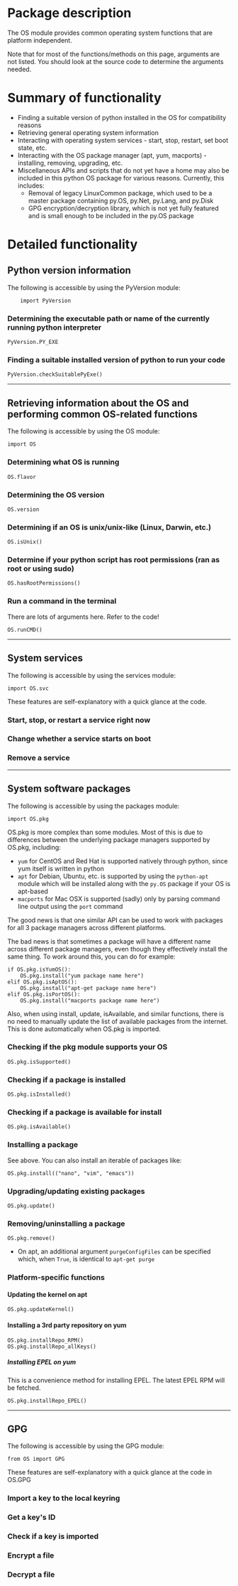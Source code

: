 # Package description

The OS module provides common operating system functions that are platform independent.

Note that for most of the functions/methods on this page, arguments are not listed. You should look at the source code to determine the arguments needed.

# Summary of functionality

* Finding a suitable version of python installed in the OS for compatibility reasons
* Retrieving general operating system information
* Interacting with operating system services - start, stop, restart, set boot state, etc.
* Interacting with the OS package manager (apt, yum, macports) - installing, removing, upgrading, etc.
* Miscellaneous APIs and scripts that do not yet have a home may also be included in this python OS package for various reasons. Currently, this includes:
  * Removal of legacy LinuxCommon package, which used to be a master package containing py.OS, py.Net, py.Lang, and py.Disk
  * GPG encryption/decryption library, which is not yet fully featured and is small enough to be included in the py.OS package

# Detailed functionality

## Python version information
The following is accessible by using the PyVersion module:
~~~{.py}
	import PyVersion
~~~
### Determining the executable path or name of the currently running python interpreter

	PyVersion.PY_EXE

### Finding a suitable installed version of python to run your code

	PyVersion.checkSuitablePyExe()

---

## Retrieving information about the OS and performing common OS-related functions
The following is accessible by using the OS module:

	import OS

### Determining what OS is running

	OS.flavor

### Determining the OS version

	OS.version

### Determining if an OS is unix/unix-like (Linux, Darwin, etc.)

	OS.isUnix()

### Determine if your python script has root permissions (ran as root or using sudo)

	OS.hasRootPermissions()

### Run a command in the terminal
There are lots of arguments here. Refer to the code!

	OS.runCMD()

---

## System services
The following is accessible by using the services module:

	import OS.svc

These features are self-explanatory with a quick glance at the code.

### Start, stop, or restart a service right now
### Change whether a service starts on boot
### Remove a service	

---

## System software packages
The following is accessible by using the packages module:

	import OS.pkg

OS.pkg is more complex than some modules. Most of this is due to differences between the underlying package managers supported by OS.pkg, including:
- `yum` for CentOS and Red Hat is supported natively through python, since yum itself is written in python
- `apt` for Debian, Ubuntu, etc. is supported by using the `python-apt` module which will be installed along with the `py.OS` package if your OS is apt-based
- `macports` for Mac OSX is supported (sadly) only by parsing command line output using the `port` command

The good news is that one similar API can be used to work with packages for all 3 package managers across different platforms.

The bad news is that sometimes a package will have a different name across different package managers, even though they effectively install the same thing. To work around this, you can do for example:

	if OS.pkg.isYumOS():
		OS.pkg.install("yum package name here")
	elif OS.pkg.isAptOS():
		OS.pkg.install("apt-get package name here")
	elif OS.pkg.isPortOS():
		OS.pkg.install("macports package name here")

Also, when using install, update, isAvailable, and similar functions, there is no need to manually update the list of available packages from the internet. This is done automatically when OS.pkg is imported.

### Checking if the pkg module supports your OS

	OS.pkg.isSupported()

### Checking if a package is installed

	OS.pkg.isInstalled()

### Checking if a package is available for install

	OS.pkg.isAvailable()

### Installing a package
See above. You can also install an iterable of packages like:

	OS.pkg.install(("nano", "vim", "emacs"))

### Upgrading/updating existing packages

	OS.pkg.update()

### Removing/uninstalling a package

	OS.pkg.remove()

- On apt, an additional argument `purgeConfigFiles` can be specified which, when `True`, is identical to `apt-get purge`

### Platform-specific functions
#### Updating the kernel on apt

	OS.pkg.updateKernel()

#### Installing a 3rd party repository on yum

	OS.pkg.installRepo_RPM()
	OS.pkg.installRepo_allKeys()

##### Installing EPEL on yum
This is a convenience method for installing EPEL. The latest EPEL RPM will be fetched.

	OS.pkg.installRepo_EPEL()

---

## GPG
The following is accessible by using the GPG module:

	from OS import GPG

These features are self-explanatory with a quick glance at the code in OS.GPG

### Import a key to the local keyring

### Get a key's ID

### Check if a key is imported

### Encrypt a file

### Decrypt a file

